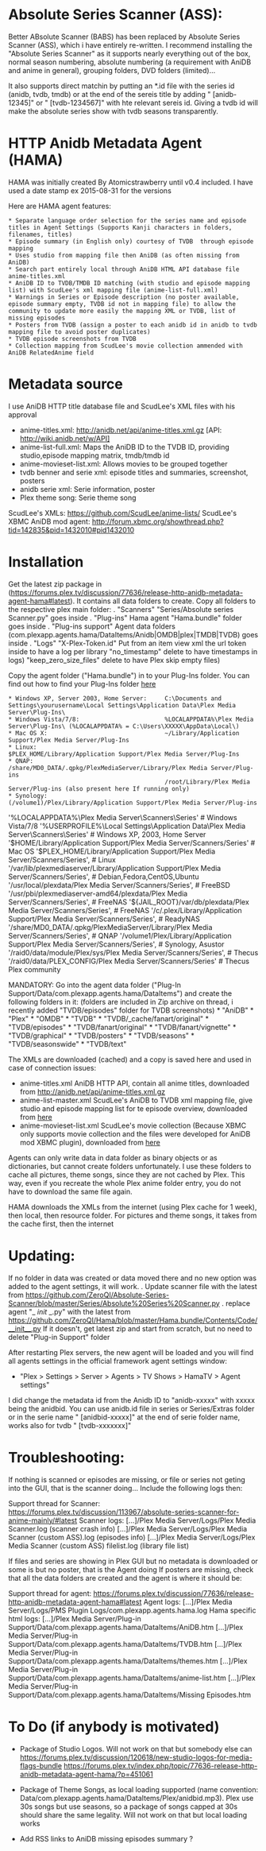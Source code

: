 Absolute Series Scanner (ASS):
==============================
Better ABsolute Scanner (BABS) has been replaced by Absolute Series Scanner (ASS), which i have entirely re-written.
I recommend installing the "Absolute Series Scanner" as it supports nearly everything out of the box, normal season numbering, absolute numbering (a requirement with AniDB and anime in general), grouping folders, DVD folders (limited)...

It also supports direct matchin by putting an *.id file with the series id (anidb, tvdb, tmdb) or at the end of the sereis title by adding " [anidb-12345]" or " [tvdb-1234567]" with hte relevant sereis id. Giving a tvdb id will make the absolute series show with tvdb seasons transparently.


HTTP Anidb Metadata Agent (HAMA)
================================
HAMA was initially created By Atomicstrawberry until v0.4 included.
I have used a date stamp ex 2015-08-31 for the versions

Here are HAMA agent features:

    * Separate language order selection for the series name and episode titles in Agent Settings (Supports Kanji characters in folders, filenames, titles)
    * Episode summary (in English only) courtesy of TVDB  through episode mapping
    * Uses studio from mapping file then AniDB (as often missing from AniDB)
    * Search part entirely local through AniDB HTML API database file anime-titles.xml
    * AniDB ID to TVDB/TMDB ID matching (with studio and episode mapping list) with ScudLee's xml mapping file (anime-list-full.xml)
    * Warnings in Series or Episode description (no poster available, episode summary empty, TVDB id not in mapping file) to allow the community to update more easily the mapping XML or TVDB, list of missing episodes
    * Posters from TVDB (assign a poster to each anidb id in anidb to tvdb mapping file to avoid poster duplicates)
    * TVDB episode screenshots from TVDB 
    * Collection mapping from ScudLee's movie collection ammended with AniDB RelatedAnime field
    
Metadata source
===============
I use AniDB HTTP title database file and ScudLee's XML files with his approval
   * anime-titles.xml:	        http://anidb.net/api/anime-titles.xml.gz [API: http://wiki.anidb.net/w/API]
   * anime-list-full.xml:	Maps the AniDB ID to the TVDB ID, providing studio,episode mapping matrix, tmdb/tmdb id
   * anime-movieset-list.xml:	Allows movies to be grouped together
   * tvdb benner and serie xml: episode titles and summaries, screenshot, posters
   * anidb serie xml:           Serie information, poster
   * Plex theme song:           Serie theme song

ScudLee's XMLs:                 https://github.com/ScudLee/anime-lists/
ScudLee's XBMC AniDB mod agent: http://forum.xbmc.org/showthread.php?tid=142835&pid=1432010#pid1432010

Installation
============

Get the latest zip package in (https://forums.plex.tv/discussion/77636/release-http-anidb-metadata-agent-hama#latest).
It contains all data folders to create. Copy all folders to the respective plex main folder:
   . "Scanners"         "Series/Absolute series Scanner.py" goes inside
   . "Plug-ins"         Hama agent "Hama.bundle" folder goes inside
   . "Plug-ins support" Agent data folders (com.plexapp.agents.hama/DataItems/Anidb|OMDB|plex|TMDB|TVDB) goes inside
   . "Logs"             "X-Plex-Token.id"      Put from an item view xml the url token inside to have a log per library
                        "no_timestamp"         delete to have timestamps in logs)
                        "keep_zero_size_files" delete to have Plex skip empty files)
   
Copy the agent folder ("Hama.bundle") in to your Plug-Ins folder. You can find out how to find your Plug-Ins folder [here](https://support.plex.tv/hc/en-us/articles/201106098-How-do-I-find-the-Plug-Ins-folder-)

    * Windows XP, Server 2003, Home Server:     C:\Documents and Settings\yourusername\Local Settings\Application Data\Plex Media Server\Plug-Ins\
    * Windows Vista/7/8:                        %LOCALAPPDATA%\Plex Media Server\Plug-Ins\ (%LOCALAPPDATA% = C:\Users\XXXXX\AppData\Local\)
    * Mac OS X:                                 ~/Library/Application Support/Plex Media Server/Plug-Ins
    * Linux:                                    $PLEX_HOME/Library/Application Support/Plex Media Server/Plug-Ins
    * QNAP:                                     /share/MD0_DATA/.qpkg/PlexMediaServer/Library/Plex Media Server/Plug-ins
                                                /root/Library/Plex Media Server/Plug-ins (also present here If running only)
    * Synology:                                 (/volume1)/Plex/Library/Application Support/Plex Media Server/Plug-ins 

'%LOCALAPPDATA%\Plex Media Server\Scanners\Series\'                                       # Windows Vista/7/8
'%USERPROFILE%\Local Settings\Application Data\Plex Media Server\Scanners\Series\'        # Windows XP, 2003, Home Server
'$HOME/Library/Application Support/Plex Media Server/Scanners/Series'                     # Mac OS
'$PLEX_HOME/Library/Application Support/Plex Media Server/Scanners/Series',               # Linux
'/var/lib/plexmediaserver/Library/Application Support/Plex Media Server/Scanners/Series', # Debian,Fedora,CentOS,Ubuntu
'/usr/local/plexdata/Plex Media Server/Scanners/Series',                                  # FreeBSD
'/usr/pbi/plexmediaserver-amd64/plexdata/Plex Media Server/Scanners/Series',              # FreeNAS
'${JAIL_ROOT}/var/db/plexdata/Plex Media Server/Scanners/Series',                         # FreeNAS
'/c/.plex/Library/Application Support/Plex Media Server/Scanners/Series',                 # ReadyNAS
'/share/MD0_DATA/.qpkg/PlexMediaServer/Library/Plex Media Server/Scanners/Series',        # QNAP
'/volume1/Plex/Library/Application Support/Plex Media Server/Scanners/Series',            # Synology, Asustor
'/raid0/data/module/Plex/sys/Plex Media Server/Scanners/Series',                          # Thecus
'/raid0/data/PLEX_CONFIG/Plex Media Server/Scanners/Series'                               # Thecus Plex community    

MANDATORY: Go into the agent data folder ("Plug-In Support/Data/com.plexapp.agents.hama/DataItems") and create the following folders in it: (folders are included in Zip archive on thread, i recently added "TVDB/episodes" folder for TVDB screenshots)
    * "AniDB"
    * "Plex"
    * "OMDB"
    * "TVDB"
    * "TVDB/_cache/fanart/original"
    * "TVDB/episodes"
    * "TVDB/fanart/original"
    * "TVDB/fanart/vignette"
    * "TVDB/graphical"
    * "TVDB/posters"
    * "TVDB/seasons"
    * "TVDB/seasonswide"
    * "TVDB/text"

The XMLs are downloaded (cached) and a copy is saved here and used in case of connection issues:

   * anime-titles.xml        AniDB HTTP API, contain all anime titles, downloaded from http://anidb.net/api/anime-titles.xml.gz
   * anime-list-master.xml   ScudLee's AniDB to TVDB xml mapping file, give studio and episode mapping list for te episode overview, downloaded from [here](https://raw.github.com/ScudLee/anime-lists/master/anime-list-master.xml)
   * anime-movieset-list.xml ScudLee's movie collection (Because XBMC only supports movie collection and the files were developed for AniDB mod XBMC plugin), downloaded from [here](https://raw.github.com/ScudLee/anime-lists/master/anime-movieset-list.xml)

Agents can only write data in data folder as binary objects or as dictionaries, but cannot create folders unfortunately.
I use these folders to cache all pictures, theme songs, since they are not cached by Plex.
This way, even if you recreate the whole Plex anime folder entry, you do not have to download the same file again.

HAMA downloads the XMLs from the internet (using Plex cache for 1 week), then local, then resource folder.
For pictures and theme songs, it takes from the cache first, then the internet

Updating:
=========
If no folder in data was created or data moved there and no new option was added to the agent settings, it will work.
   . Update scanner file with the latest from https://github.com/ZeroQI/Absolute-Series-Scanner/blob/master/Series/Absolute%20Series%20Scanner.py
   . replace agent "_ _init_ _.py" with the latest from https://github.com/ZeroQI/Hama/blob/master/Hama.bundle/Contents/Code/__init__.py
If it doesn't, get latest zip and start from scratch, but no need to delete "Plug-in Support" folder

After restarting Plex servers, the new agent will be loaded and you will find all agents settings in the official framework agent settings window:
   * "Plex > Settings > Server > Agents > TV Shows > HamaTV > Agent settings"

I did change the metadata id from the Anidb ID to "anidb-xxxxx" with xxxxx being the anidbid.
You can use anidb.id file in series or Series/Extras folder or in the serie name " [anidbid-xxxxx]" at the end of serie folder name, works also for tvdb " [tvdb-xxxxxxx]"

Troubleshooting:
================

If nothing is scanned or episodes are missing, or file or series not geting into the GUI, that is the scanner doing...
Include the following logs then:

Support thread for Scanner: https://forums.plex.tv/discussion/113967/absolute-series-scanner-for-anime-mainly/#latest
Scanner logs:               [...]/Plex Media Server/Logs/Plex Media Scanner.log                       (scanner crash info)
                            [...]/Plex Media Server/Logs/Plex Media Scanner (custom ASS).log          (episodes info)
                            [...]/Plex Media Server/Logs/Plex Media Scanner (custom ASS) filelist.log (library file list)

If files and series are showing in Plex GUI but no metadata is downloaded or some is but no poster, that is the Agent doing
If posters are missing, check that all the data folders are created and the agent is where it should be:

Support thread for agent:   https://forums.plex.tv/discussion/77636/release-http-anidb-metadata-agent-hama#latest
Agent logs:                 [...]/Plex Media Server/Logs/PMS Plugin Logs/com.plexapp.agents.hama.log
Hama specific html logs:    [...]/Plex Media Server/Plug-in Support/Data/com.plexapp.agents.hama/DataItems/AniDB.htm
                            [...]/Plex Media Server/Plug-in Support/Data/com.plexapp.agents.hama/DataItems/TVDB.htm
                            [...]/Plex Media Server/Plug-in Support/Data/com.plexapp.agents.hama/DataItems/themes.htm
                            [...]/Plex Media Server/Plug-in Support/Data/com.plexapp.agents.hama/DataItems/anime-list.htm
                            [...]/Plex Media Server/Plug-in Support/Data/com.plexapp.agents.hama/DataItems/Missing Episodes.htm

To Do (if anybody is motivated)
=====

   * Package of Studio Logos. Will not work on that but somebody else can
	https://forums.plex.tv/discussion/120618/new-studio-logos-for-media-flags-bundle
	https://forums.plex.tv/index.php/topic/77636-release-http-anidb-metadata-agent-hama/?p=451061

   * Package of Theme Songs, as local loading supported (name convention: Data/com.plexapp.agents.hama/DataItems/Plex/anidbid.mp3). Plex use 30s songs but use seasons, so a package of songs capped at 30s should share the same legality. Will not work on that but local loading works
   * Add RSS links to AniDB missing episodes summary ?
